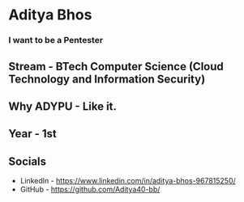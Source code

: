 # Aditya Bhos
### I want to be a Pentester

## Stream - BTech Computer Science (Cloud Technology and Information Security)
## Why ADYPU - Like it.
## Year - 1st

## Socials
* LinkedIn - https://www.linkedin.com/in/aditya-bhos-967815250/
* GitHub - https://github.com/Aditya40-bb/

